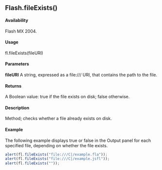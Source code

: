 ## Flash.fileExists()

#### Availability

Flash MX 2004.

#### Usage

fl.fileExists(fileURI)

#### Parameters

**fileURI** A string, expressed as a file:/// URI, that contains the path to the file.

#### Returns

A Boolean value: true if the file exists on disk; false otherwise.

#### Description

Method; checks whether a file already exists on disk.

#### Example

The following example displays true or false in the Output panel for each specified file, depending on whether the file exists.

```javascript
alert(fl.fileExists("file:///C|/example.fla"));
alert(fl.fileExists("file:///C|/example.jsfl"));
alert(fl.fileExists(""));
```
